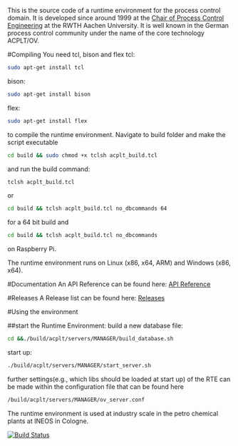This is the source code of a runtime environment for the process control domain. It is developed since around 1999 at the [Chair of Process Control Engineering](http://www.plt.rwth-aachen.de) at the RWTH Aachen University.
It is well known in the German process control community under the name of the core technology ACPLT/OV.

#Compiling
You need tcl, bison and flex 
tcl:
```sh
sudo apt-get install tcl
```
bison:
```sh
sudo apt-get install bison
```
flex:
```sh
sudo apt-get install flex
```
to compile the runtime environment. Navigate to build folder and make the script executable
```sh
cd build && sudo chmod +x tclsh acplt_build.tcl
```
and run the build command:
```sh
tclsh acplt_build.tcl
```
or
```sh
cd build && tclsh acplt_build.tcl no_dbcommands 64
```
for a 64 bit build and

```sh
cd build && tclsh acplt_build.tcl no_dbcommands
```
on Raspberry Pi.

The runtime environment runs on Linux (x86, x64, ARM) and Windows (x86, x64).

#Documentation
An API Reference can be found here: [API Reference](http://acplt.github.io/rte-www/doc/current/)

#Releases
A Release list can be found here: [Releases](http://acplt.github.io/rte-www/releases/)

#Using the environment

##start the Runtime Environment:
build a new database file:
```sh
cd &&./build/acplt/servers/MANAGER/build_database.sh
```
start up:
```sh
./build/acplt/servers/MANAGER/start_server.sh
```
further settings(e.g., which libs should be loaded at start up) of the RTE can be made within the configuration file that can be found here
```sh
/build/acplt/servers/MANAGER/ov_server.conf
```

The runtime environment is used at industry scale in the petro chemical plants at INEOS in Cologne.

[![Build Status](https://travis-ci.org/acplt/rte.svg?branch=master)](https://travis-ci.org/acplt/rte)
